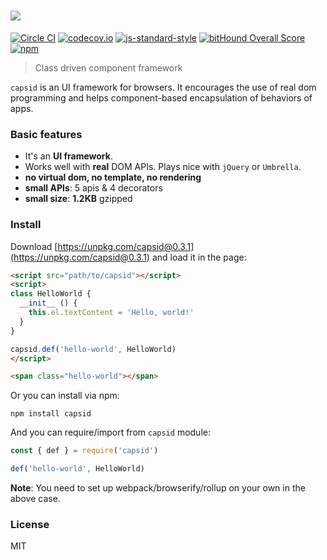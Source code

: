 # <img src="http://capsidjs.github.io/capsid/asset/capsid.svg" />

[![Circle CI](https://circleci.com/gh/capsidjs/capsid.svg?style=svg)](https://circleci.com/gh/capsidjs/capsid)
[![codecov.io](https://codecov.io/github/capsidjs/capsid/coverage.svg?branch=master)](https://codecov.io/github/capsidjs/capsid?branch=master)
[![js-standard-style](https://img.shields.io/badge/code%20style-standard-brightgreen.svg)](http://standardjs.com/)
[![bitHound Overall Score](https://www.bithound.io/github/capsidjs/capsid/badges/score.svg)](https://www.bithound.io/github/capsidjs/capsid)
[![npm](https://img.shields.io/npm/v/capsid.svg)](https://npm.im/capsid)

> Class driven component framework

`capsid` is an UI framework for browsers. It encourages the use of real dom programming and helps component-based encapsulation of behaviors of apps.

### Basic features

- It's an **UI framework**.
- Works well with **real** DOM APIs. Plays nice with `jQuery` or `Umbrella`.
- **no virtual dom, no template, no rendering**
- **small APIs**: 5 apis & 4 decorators
- **small size**: **1.2KB** gzipped

### Install

Download [https://unpkg.com/capsid@0.3.1](https://unpkg.com/capsid@0.3.1) and load it in the page:

```html
<script src="path/to/capsid"></script>
<script>
class HelloWorld {
  __init__ () {
    this.el.textContent = 'Hello, world!'
  }
}

capsid.def('hello-world', HelloWorld)
</script>

<span class="hello-world"></span>
```

Or you can install via npm:

    npm install capsid

And you can require/import from `capsid` module:

```js
const { def } = require('capsid')

def('hello-world', HelloWorld)
```

**Note**: You need to set up webpack/browserify/rollup on your own in the above case.

### License

MIT
